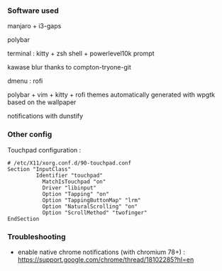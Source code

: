 ### Software used
manjaro + i3-gaps

polybar

terminal : kitty + zsh shell + powerlevel10k prompt

kawase blur thanks to compton-tryone-git

dmenu : rofi

polybar + vim + kitty + rofi themes automatically generated with wpgtk based on the wallpaper

notifications with dunstify

### Other config
Touchpad configuration :

```
# /etc/X11/xorg.conf.d/90-touchpad.conf
Section "InputClass"
         Identifier "touchpad"
           MatchIsTouchpad "on"
           Driver "libinput"
           Option "Tapping" "on"
           Option "TappingButtonMap" "lrm"
           Option "NaturalScrolling" "on"
           Option "ScrollMethod" "twofinger"
EndSection
```


### Troubleshooting

* enable native chrome notifications (with chromium 78+) :
https://support.google.com/chrome/thread/18102285?hl=en


